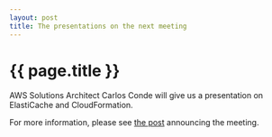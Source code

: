 ```yaml
---
layout: post
title: The presentations on the next meeting
---
```


{{ page.title }}
================
AWS Solutions Architect Carlos Conde will give us a presentation on ElastiCache and CloudFormation.

For more information, please see <a href="/2011/09/08/neljas-tapaaminen.html">the post</a> announcing the meeting.
